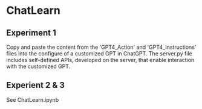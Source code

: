 # ChatLearn

## Experiment 1
Copy and paste the content from the 'GPT4_Action' and 'GPT4_Instructions' files into the configure of a customized GPT in ChatGPT.
The server.py file includes self-defined APIs, developed on the server, that enable interaction with the customized GPT.


## Experient 2 & 3
See ChatLearn.ipynb
